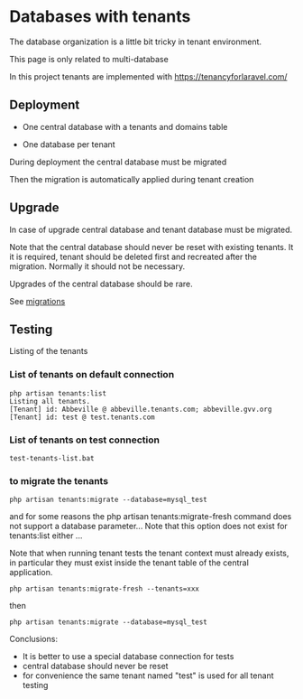 # Databases with tenants

The database organization is a little bit tricky in tenant environment.

This page is only related to multi-database

In this project tenants are implemented with https://tenancyforlaravel.com/

## Deployment

* One central database with a tenants and domains table

* One database per tenant

During deployment the central database must be migrated

Then the migration is automatically applied during tenant creation

## Upgrade

In case of upgrade central database and tenant database must be migrated.

Note that the central database should never be reset with existing tenants. It it is required, tenant should be deleted first and recreated after the migration. Normally it should not be necessary.

Upgrades of the central database should be rare. 

See [migrations](migrations.md)
    
    
## Testing

Listing of the tenants

### List of tenants on default connection

    php artisan tenants:list
    Listing all tenants.
    [Tenant] id: Abbeville @ abbeville.tenants.com; abbeville.gvv.org
    [Tenant] id: test @ test.tenants.com
    
### List of tenants on test connection
    
    test-tenants-list.bat

    
### to migrate the tenants

    php artisan tenants:migrate --database=mysql_test
    
and for some reasons the php artisan tenants:migrate-fresh command does not support a database parameter... Note that this option does not exist for tenants:list either ...

Note that when running tenant tests the tenant context must already exists, in particular they must exist inside the tenant table of the central application.

    php artisan tenants:migrate-fresh --tenants=xxx

then
    
    php artisan tenants:migrate --database=mysql_test

Conclusions:

* It is better to use a special database connection for tests
* central database should never be reset 
* for convenience the same tenant named "test" is used for all tenant testing


    